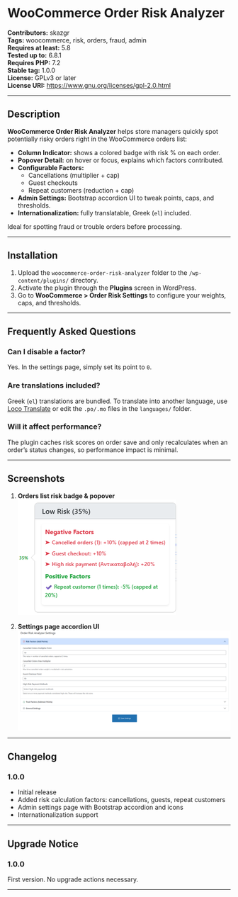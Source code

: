 # WooCommerce Order Risk Analyzer

**Contributors:** skazgr  
**Tags:** woocommerce, risk, orders, fraud, admin  
**Requires at least:** 5.8  
**Tested up to:** 6.8.1  
**Requires PHP:** 7.2  
**Stable tag:** 1.0.0  
**License:** GPLv3 or later  
**License URI:** https://www.gnu.org/licenses/gpl-2.0.html

---

## Description

**WooCommerce Order Risk Analyzer** helps store managers quickly spot potentially risky orders right in the WooCommerce orders list:

- **Column Indicator:** shows a colored badge with risk % on each order.  
- **Popover Detail:** on hover or focus, explains which factors contributed.  
- **Configurable Factors:**  
  - Cancellations (multiplier + cap)  
  - Guest checkouts  
  - Repeat customers (reduction + cap)  
- **Admin Settings:** Bootstrap accordion UI to tweak points, caps, and thresholds.  
- **Internationalization:** fully translatable, Greek (`el`) included.

Ideal for spotting fraud or trouble orders before processing.

---

## Installation

1. Upload the `woocommerce-order-risk-analyzer` folder to the `/wp-content/plugins/` directory.  
2. Activate the plugin through the **Plugins** screen in WordPress.  
3. Go to **WooCommerce > Order Risk Settings** to configure your weights, caps, and thresholds.

---

## Frequently Asked Questions

### Can I disable a factor?

Yes. In the settings page, simply set its point to `0`.

### Are translations included?

Greek (`el`) translations are bundled. To translate into another language, use [Loco Translate](https://wordpress.org/plugins/loco-translate/) or edit the `.po/.mo` files in the `languages/` folder.

### Will it affect performance?

The plugin caches risk scores on order save and only recalculates when an order’s status changes, so performance impact is minimal.

---

## Screenshots

1. **Orders list risk badge & popover**  
![Orders List](https://github.com/skazgr/woocommerce-order-risk-analyzer/raw/main/order%20list.png)

2. **Settings page accordion UI**  
![Settings Page](https://github.com/skazgr/woocommerce-order-risk-analyzer/raw/main/settings%20page.png)

---

## Changelog

### 1.0.0

* Initial release  
* Added risk calculation factors: cancellations, guests, repeat customers  
* Admin settings page with Bootstrap accordion and icons  
* Internationalization support

---

## Upgrade Notice

### 1.0.0

First version. No upgrade actions necessary.

---
